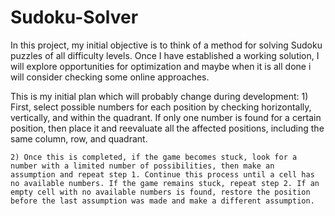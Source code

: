 # Sudoku-Solver
In this project, my initial objective is to think of a method for solving Sudoku puzzles of all difficulty levels. Once I have established a working solution, I will explore opportunities for optimization and maybe when it is all done i will consider checking some online approaches. 
   
This is my initial plan which will probably change during development:
	1) First, select possible numbers for each position by checking horizontally, vertically, and within the quadrant. If only one number is 
	found for a certain position, then place it and reevaluate all the affected positions, including the same column, row, and quadrant.

	2) Once this is completed, if the game becomes stuck, look for a number with a limited number of possibilities, then make an 
	assumption and repeat step 1. Continue this process until a cell has no available numbers. If the game remains stuck, repeat step 2. If an
	empty cell with no available numbers is found, restore the position before the last assumption was made and make a different assumption.
